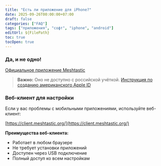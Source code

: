 ```yaml
---
title: "Есть ли приложение для iPhone?"
date: 2025-09-26T00:00:00+07:00
draft: false
categories: ["FAQ"]
tags: ["приложения", "софт", "iphone", "android"]
editUrl: ${FilePath}
toc: true
tocOpen: true
---
```


### Да, и не одно!

[Официальное приложение Meshtastic](https://apps.apple.com/us/app/meshtastic/id1586432531)

> **Важно:** Оно не доступно с российской учёткой. [Инструкция по созданию американского Apple ID](https://www.iguides.ru/main/other/kak_sozdat_amerikanskiy_apple_id_i_kachat_prilozheniya_kotorykh_net_v_rf/)

### Веб-клиент для настройки

Если у вас проблемы с мобильными приложениями, используйте веб-клиент:

[https://client.meshtastic.org/](https://client.meshtastic.org/)

**Преимущества веб-клиента:**
- Работает в любом браузере
- Не требует установки приложений
- Доступен через USB подключение
- Полный доступ ко всем настройкам

